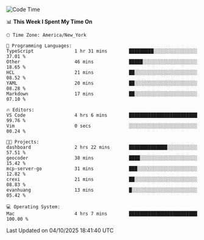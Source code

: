 

<!--START_SECTION:waka-->
![Code Time](http://img.shields.io/badge/Code%20Time-1%2C080%20hrs%205%20mins-blue)

📊 **This Week I Spent My Time On** 

```text
🕑︎ Time Zone: America/New_York

💬 Programming Languages: 
TypeScript               1 hr 31 mins        █████████░░░░░░░░░░░░░░░░   37.01 % 
Other                    46 mins             █████░░░░░░░░░░░░░░░░░░░░   18.65 % 
HCL                      21 mins             ██░░░░░░░░░░░░░░░░░░░░░░░   08.52 % 
YAML                     20 mins             ██░░░░░░░░░░░░░░░░░░░░░░░   08.28 % 
Markdown                 17 mins             ██░░░░░░░░░░░░░░░░░░░░░░░   07.10 % 

🔥 Editors: 
VS Code                  4 hrs 6 mins        █████████████████████████   99.76 % 
Vim                      0 secs              ░░░░░░░░░░░░░░░░░░░░░░░░░   00.24 % 

🐱‍💻 Projects: 
dashboard                2 hrs 22 mins       ██████████████░░░░░░░░░░░   57.51 % 
geocoder                 38 mins             ████░░░░░░░░░░░░░░░░░░░░░   15.42 % 
mcp-server-go            31 mins             ███░░░░░░░░░░░░░░░░░░░░░░   12.82 % 
crexi                    21 mins             ██░░░░░░░░░░░░░░░░░░░░░░░   08.83 % 
evanhuang                13 mins             █░░░░░░░░░░░░░░░░░░░░░░░░   05.42 % 

💻 Operating System: 
Mac                      4 hrs 7 mins        █████████████████████████   100.00 % 
```


 Last Updated on 04/10/2025 18:41:40 UTC
<!--END_SECTION:waka-->
